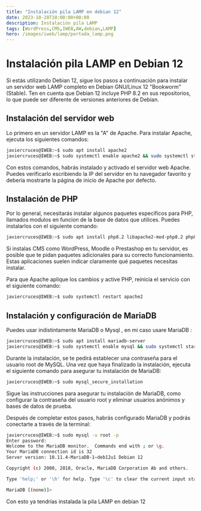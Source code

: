 ```yaml
---
title: "Instalación pila LAMP en debian 12"
date: 2023-10-28T10:00:00+00:00
description: Instalación pila LAMP
tags: [WordPress,CMS,IWEB,AW,debian,LAMP]
hero: /images/iweb/lamp/portada_lamp.png
---
```


<!-- Google tag (gtag.js) -->
<script async src="https://www.googletagmanager.com/gtag/js?id=G-GVDYVWJLRH"></script>
<script>
  window.dataLayer = window.dataLayer || [];
  function gtag(){dataLayer.push(arguments);}
  gtag('js', new Date());

  gtag('config', 'G-GVDYVWJLRH');
</script>

# Instalación pila LAMP en Debian 12

Si estás utilizando Debian 12, sigue los pasos a continuación para instalar un servidor web LAMP completo en Debian GNU/Linux 12 "Bookworm" (Stable). Ten en cuenta que Debian 12 incluye PHP 8.2 en sus repositorios, lo que puede ser diferente de versiones anteriores de Debian.

## Instalación del servidor web

Lo primero en un servidor LAMP es la "A" de Apache. Para instalar Apache, ejecuta los siguientes comandos:

```bash
javiercruces@IWEB:~$ sudo apt install apache2
javiercruces@IWEB:~$ sudo systemctl enable apache2 && sudo systemctl start apache2
```

Con estos comandos, habrás instalado y activado el servidor web Apache. Puedes verificarlo escribiendo la IP del servidor en tu navegador favorito y debería mostrarte la página de inicio de Apache por defecto.

## Instalación de PHP 

Por lo general, necesitarás instalar algunos paquetes específicos para PHP, llamados modulos en funcion de la base de datos que utilices. Puedes instalarlos con el siguiente comando:

```bash
javiercruces@IWEB:~$ sudo apt install php8.2 libapache2-mod-php8.2 php8.2-mysql
```


Si instalas CMS como WordPress, Moodle o Prestashop en tu servidor, es posible que te pidan paquetes adicionales para su correcto funcionamiento. Estas aplicaciones suelen indicar claramente qué paquetes necesitas instalar.

Para que Apache aplique los cambios y active PHP, reinicia el servicio con el siguiente comando:

```bash
javiercruces@IWEB:~$ sudo systemctl restart apache2
```

## Instalación y configuración de MariaDB

Puedes usar indistintamente MariaDB o Mysql , en mi caso usare MariaDB :

```bash
javiercruces@IWEB:~$ sudo apt install mariadb-server
javiercruces@IWEB:~$ sudo systemctl enable mysql && sudo systemctl start mysql
```

Durante la instalación, se te pedirá establecer una contraseña para el usuario root de MySQL. Una vez que haya finalizado la instalación, ejecuta el siguiente comando para asegurar tu instalación de MariaDB:

```bash
javiercruces@IWEB:~$ sudo mysql_secure_installation
```

Sigue las instrucciones para asegurar tu instalación de MariaDB, como configurar la contraseña del usuario root y eliminar usuarios anónimos y bases de datos de prueba.

Después de completar estos pasos, habrás configurado MariaDB y podrás conectarte a través de la terminal:

```bash
javiercruces@IWEB:~$ sudo mysql -u root -p
Enter password: 
Welcome to the MariaDB monitor.  Commands end with ; or \g.
Your MariaDB connection id is 32
Server version: 10.11.4-MariaDB-1~deb12u1 Debian 12

Copyright (c) 2000, 2018, Oracle, MariaDB Corporation Ab and others.

Type 'help;' or '\h' for help. Type '\c' to clear the current input statement.

MariaDB [(none)]> 
```

Con esto ya tendrías instalada la pila LAMP en debian 12 
